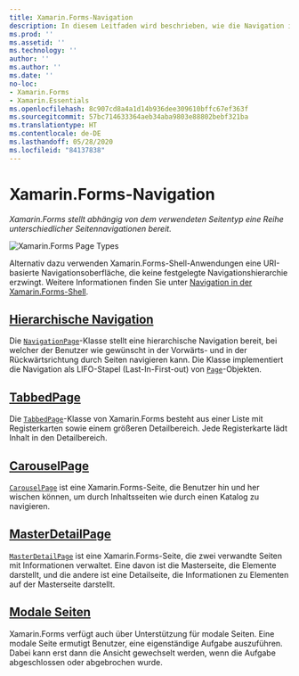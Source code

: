 ```yaml
---
title: Xamarin.Forms-Navigation
description: In diesem Leitfaden wird beschrieben, wie die Navigation in Xamarin.Forms-Apps durchgeführt wird. Xamarin.Forms stellt abhängig vom verwendeten Seitentyp eine Reihe unterschiedlicher Seitennavigationen bereit.
ms.prod: ''
ms.assetid: ''
ms.technology: ''
author: ''
ms.author: ''
ms.date: ''
no-loc:
- Xamarin.Forms
- Xamarin.Essentials
ms.openlocfilehash: 8c907cd8a4a1d14b936dee309610bffc67ef363f
ms.sourcegitcommit: 57bc714633364aeb34aba9803e88802bebf321ba
ms.translationtype: HT
ms.contentlocale: de-DE
ms.lasthandoff: 05/28/2020
ms.locfileid: "84137838"
---
```

# <a name="xamarinforms-navigation"></a>Xamarin.Forms-Navigation

_Xamarin.Forms stellt abhängig von dem verwendeten Seitentyp eine Reihe unterschiedlicher Seitennavigationen bereit._

![](images/page-types.png "Xamarin.Forms Page Types")

Alternativ dazu verwenden Xamarin.Forms-Shell-Anwendungen eine URI-basierte Navigationsoberfläche, die keine festgelegte Navigationshierarchie erzwingt. Weitere Informationen finden Sie unter [Navigation in der Xamarin.Forms-Shell](~/xamarin-forms/app-fundamentals/shell/navigation.md).

## <a name="hierarchical-navigation"></a>[Hierarchische Navigation](hierarchical.md)

Die [`NavigationPage`](xref:Xamarin.Forms.NavigationPage)-Klasse stellt eine hierarchische Navigation bereit, bei welcher der Benutzer wie gewünscht in der Vorwärts- und in der Rückwärtsrichtung durch Seiten navigieren kann. Die Klasse implementiert die Navigation als LIFO-Stapel (Last-In-First-out) von [`Page`](xref:Xamarin.Forms.Page)-Objekten.

## <a name="tabbedpage"></a>[TabbedPage](tabbed-page.md)

Die [`TabbedPage`](xref:Xamarin.Forms.TabbedPage)-Klasse von Xamarin.Forms besteht aus einer Liste mit Registerkarten sowie einem größeren Detailbereich. Jede Registerkarte lädt Inhalt in den Detailbereich.

## <a name="carouselpage"></a>[CarouselPage](carousel-page.md)

[`CarouselPage`](xref:Xamarin.Forms.CarouselPage) ist eine Xamarin.Forms-Seite, die Benutzer hin und her wischen können, um durch Inhaltsseiten wie durch einen Katalog zu navigieren.

## <a name="masterdetailpage"></a>[MasterDetailPage](master-detail-page.md)

[`MasterDetailPage`](xref:Xamarin.Forms.MasterDetailPage) ist eine Xamarin.Forms-Seite, die zwei verwandte Seiten mit Informationen verwaltet. Eine davon ist die Masterseite, die Elemente darstellt, und die andere ist eine Detailseite, die Informationen zu Elementen auf der Masterseite darstellt.

## <a name="modal-pages"></a>[Modale Seiten](modal.md)

Xamarin.Forms verfügt auch über Unterstützung für modale Seiten. Eine modale Seite ermutigt Benutzer, eine eigenständige Aufgabe auszuführen. Dabei kann erst dann die Ansicht gewechselt werden, wenn die Aufgabe abgeschlossen oder abgebrochen wurde.
